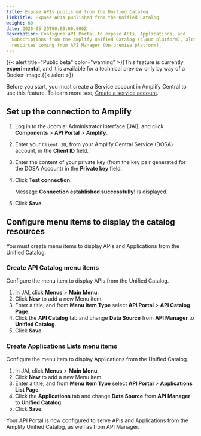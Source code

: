 ```yaml
---
title: Expose APIs published from the Unified Catalog
linkTitle: Expose APIs published from the Unified Catalog
weight: 80
date: 2020-05-29T00:00:00.000Z
description: Configure API Portal to expose APIs, Applications, and
  Subscriptions from the Amplify Unified Catalog (cloud platform), alongside
  resources coming from API Manager (on-premise platform).
---
```

{{< alert title="Public beta" color="warning" >}}This feature is currently **experimental**, and it is available for a technical preview only by way of a Docker image.{{< /alert >}}

Before you start, you must create a Service account in Amplify Central to use this feature. To learn more see, [Create a service account](/docs/central/cli_central/cli_install/#create-a-service-account).

## Set up the connection to Amplify

1. Log in to the Joomla! Administrator Interface (JAI), and click **Components** > **API Portal** > **Amplify**.
2. Enter your `Client ID`, from your Amplify Central Service (DOSA) account, in the **Client ID** field.
3. Enter the content of your private key (from the key pair generated for the DOSA Account) in the **Private key** field.
4. Click **Test connection**.

   Message **Connection established successfully!** is displayed.
5. Click **Save**.

## Configure menu items to display the catalog resources

You must create menu items to display APIs and Applications from the Unified Catalog.

### Create API Catalog menu items

Configure the menu item to display APIs from the Unified Catalog.

1. In JAI, click **Menus** > **Main Menu**.
2. Click **New** to add a new Menu item.
3. Enter a title, and from **Menu Item Type** select **API Portal** > **API Catalog Page**.
4. Click the **API Catalog** tab and change **Data Source** from **API Manager** to **Unified Catalog**.
5. Click **Save**.

### Create Applications Lists menu items

Configure the menu item to display Applications from the Unified Catalog.

1. In JAI, click **Menus** > **Main Menu**.
2. Click **New** to add a new Menu item.
3. Enter a title, and from **Menu Item Type** select **API Portal** > **Applications List Page**.
4. Click the **Applications** tab and change **Data Source** from **API Manager** to **Unified Catalog**.
5. Click **Save**.

Your API Portal is now configured to serve APIs and Applications from the Amplify Unified Catalog, as well as from API Manager.